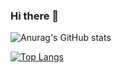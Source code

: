 ### Hi there 👋

<!--
**Pudl0/Pudl0** is a ✨ _special_ ✨ repository because its `README.md` (this file) appears on your GitHub profile.

Here are some ideas to get you started:

- 🔭 I’m currently working on ...
- 🌱 I’m currently learning ...
- 👯 I’m looking to collaborate on ...
- 🤔 I’m looking for help with ...
- 💬 Ask me about ...
- 📫 How to reach me: ...
- 😄 Pronouns: ...
- ⚡ Fun fact: ...
-->

![Anurag's GitHub stats](https://github-readme-stats.vercel.app/api?username=pudl0&show_icons=true&theme=radical)

[![Top Langs](https://github-readme-stats.vercel.app/api/top-langs/?username=pudl0&layout=donut-vertical&theme=radical)](https://github.com/pudl0/github-readme-stats)
